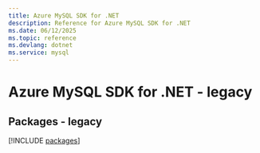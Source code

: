 ```yaml
---
title: Azure MySQL SDK for .NET
description: Reference for Azure MySQL SDK for .NET
ms.date: 06/12/2025
ms.topic: reference
ms.devlang: dotnet
ms.service: mysql
---
```

# Azure MySQL SDK for .NET - legacy
## Packages - legacy
[!INCLUDE [packages](mysql-index.md)]